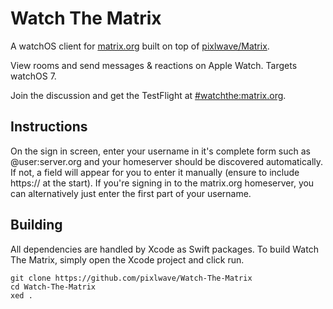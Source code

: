 # Watch The Matrix

A watchOS client for [matrix.org](https://www.matrix.org) built on top of [pixlwave/Matrix](https://github.com/pixlwave/Matrix).

View rooms and send messages & reactions on Apple Watch. Targets watchOS 7.

Join the discussion and get the TestFlight at [#watchthe:matrix.org](https://matrix.to/#/#watchthe:matrix.org).

## Instructions

On the sign in screen, enter your username in it's complete form such as @user:server.org and your homeserver should be discovered automatically. If not, a field will appear for you to enter it manually (ensure to include https:// at the start). If you're signing in to the matrix.org homeserver, you can alternatively just enter the first part of your username. 

## Building

All dependencies are handled by Xcode as Swift packages. To build Watch The Matrix, simply open the Xcode project and click run.

```
git clone https://github.com/pixlwave/Watch-The-Matrix
cd Watch-The-Matrix
xed .
```
